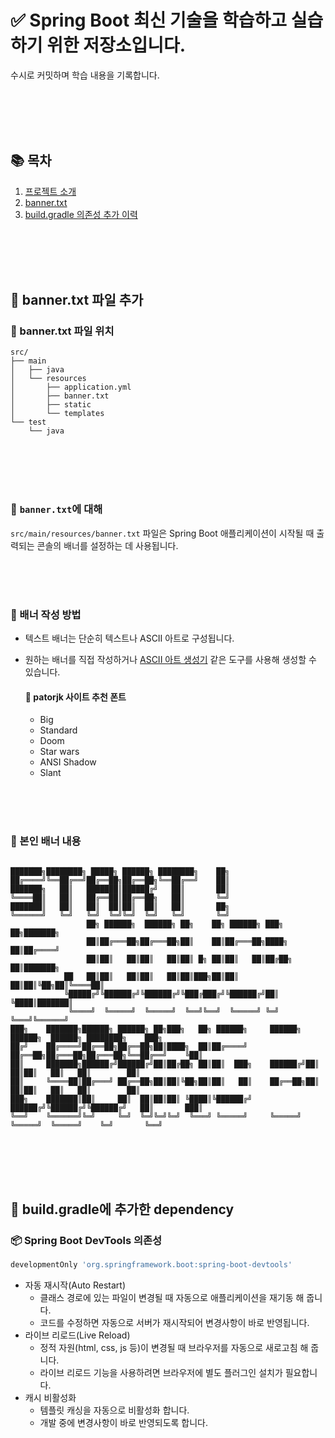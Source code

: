 # ✅ Spring Boot 최신 기술을 학습하고 실습하기 위한 저장소입니다.

수시로 커밋하며 학습 내용을 기록합니다.


<br>
<br>
<br>
<br>

## 📚 목차 
1. [프로젝트 소개](#✅-Spring-Boot-최신-기술을-학습하고-실습하기-위한-저장소입니다.)
2. [banner.txt](#🎁-banner.txt-파일-추가)
3. [build.gradle 의존성 추가 이력](🎁-build.gradle에-추가한-dependency)


<br>
<br>
<br>
<br>


## 🎁 banner.txt 파일 추가 
### 📂 banner.txt 파일 위치 

```
src/
├── main
│   ├── java
│   └── resources
│       ├── application.yml
│       ├── banner.txt
│       ├── static
│       └── templates
└── test
    └── java
```

<br>
<br>
<br>
<br>

### 📝 `banner.txt`에 대해 
`src/main/resources/banner.txt` 파일은 Spring Boot 애플리케이션이 시작될 때 출력되는 콘솔의 배너를 설정하는 데 사용됩니다. 

<br>
<br>
<br>

### 📝 배너 작성 방법 
- 텍스트 배너는 단순히 텍스트나 ASCII 아트로 구성됩니다.
- 원하는 배너를 직접 작성하거나 [ASCII 아트 생성기](https://patorjk.com/software/taag/#p=display&h=1&v=1&f=Graffiti&t=Spring%20Boot) 같은 도구를 사용해 생성할 수 있습니다.

  #### 📝 patorjk 사이트 추천 폰트 
  - Big
  - Standard
  - Doom
  - Star wars
  - ANSI Shadow
  - Slant 


<br>
<br>
<br>


### 📝 본인 배너 내용 


```

███████╗████████╗ █████╗ ██████╗ ████████╗    ██╗
██╔════╝╚══██╔══╝██╔══██╗██╔══██╗╚══██╔══╝    ██║
███████╗   ██║   ███████║██████╔╝   ██║       ██║
╚════██║   ██║   ██╔══██║██╔══██╗   ██║       ╚═╝
███████║   ██║   ██║  ██║██║  ██║   ██║       ██╗
╚══════╝   ╚═╝   ╚═╝  ╚═╝╚═╝  ╚═╝   ╚═╝       ╚═╝
                 ██╗ ██████╗  ██████╗ ██╗    ██╗ ██████╗ ███╗   ██╗███████╗
                 ██║██╔═══██╗██╔═══██╗██║    ██║██╔═══██╗████╗  ██║██╔════╝
                 ██║██║   ██║██║   ██║██║ █╗ ██║██║   ██║██╔██╗ ██║███████╗
            ██   ██║██║   ██║██║   ██║██║███╗██║██║   ██║██║╚██╗██║╚════██║
            ╚█████╔╝╚██████╔╝╚██████╔╝╚███╔███╔╝╚██████╔╝██║ ╚████║███████║
             ╚════╝  ╚═════╝  ╚═════╝  ╚══╝╚══╝  ╚═════╝ ╚═╝  ╚═══╝╚══════╝
███╗    ███████╗██████╗ ██████╗ ██╗███╗   ██╗ ██████╗     ██████╗  ██████╗  ██████╗ ████████╗    ███╗
██╔╝    ██╔════╝██╔══██╗██╔══██╗██║████╗  ██║██╔════╝     ██╔══██╗██╔═══██╗██╔═══██╗╚══██╔══╝    ╚██║
██║     ███████╗██████╔╝██████╔╝██║██╔██╗ ██║██║  ███╗    ██████╔╝██║   ██║██║   ██║   ██║        ██║
██║     ╚════██║██╔═══╝ ██╔══██╗██║██║╚██╗██║██║   ██║    ██╔══██╗██║   ██║██║   ██║   ██║        ██║
███╗    ███████║██║     ██║  ██║██║██║ ╚████║╚██████╔╝    ██████╔╝╚██████╔╝╚██████╔╝   ██║       ███║
╚══╝    ╚══════╝╚═╝     ╚═╝  ╚═╝╚═╝╚═╝  ╚═══╝ ╚═════╝     ╚═════╝  ╚═════╝  ╚═════╝    ╚═╝       ╚══╝

```




<br>
<br>
<br>
<br>


## 🎁 build.gradle에 추가한 dependency


### 📦 Spring Boot DevTools 의존성 
```gradle
developmentOnly 'org.springframework.boot:spring-boot-devtools'
```
- 자동 재시작(Auto Restart)
  - 클래스 경로에 있는 파일이 변경될 때 자동으로 애플리케이션을 재기동 해 줍니다.
  - 코드를 수정하면 자동으로 서버가 재시작되어 변경사항이 바로 반영됩니다.
- 라이브 리로드(Live Reload)
  - 정적 자원(html, css, js 등)이 변경될 때 브라우저를 자동으로 새로고침 해 줍니다.
  - 라이브 리로드 기능을 사용하려면 브라우저에 별도 플러그인 설치가 필요합니다.
- 캐시 비활성화
  - 템플릿 캐싱을 자동으로 비활성화 합니다.
  - 개발 중에 변경사항이 바로 반영되도록 합니다.
